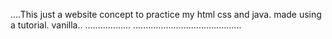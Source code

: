 ....This just a website concept to practice my html css and java. made using a tutorial. vanilla..
..................
...........................................